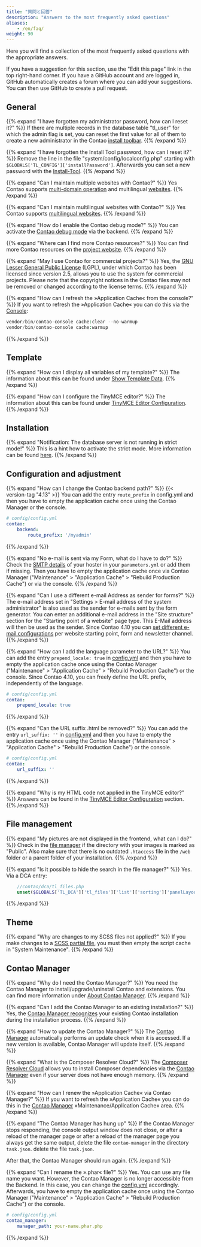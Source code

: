 ```yaml
---
title: "質問と回答"
description: "Answers to the most frequently asked questions"
aliases:
    - /en/faq/
weight: 90
---
```


Here you will find a collection of the most frequently asked questions with the appropriate answers.

If you have a suggestion for this section, use the "Edit this page" link in the top right-hand corner.
If you have a GitHub account and are logged in, GitHub automatically creates a forum where you can add your suggestions. 
You can then use GitHub to create a pull request.


## General

{{% expand "I have forgotten my administrator password, how can I reset it?" %}}
If there are multiple records in the database table "tl_user" for which the admin flag is set, you can reset the first 
value for all of them to create a new administrator in the Contao [install toolbar](/en/installation/contao-installtool/).
{{% /expand %}}

{{% expand "I have forgotten the Install Tool password, how can I reset it?" %}}
Remove the line in the file "system/config/localconfig.php" starting with `$GLOBALS['TL_CONFIG']['installPassword']`. 
Afterwards you can set a new password with the [Install-Tool](/en/installation/contao-installtool/).
{{% /expand %}}

{{% expand "Can I maintain multiple websites with Contao?" %}}
Yes Contao supports [multi-domain operation](/en/layout/site-structure/multi-domain-operation/) and 
multilingual [websites](/en/layout/site-structure/multilingual-websites/).
{{% /expand %}}

{{% expand "Can I maintain multilingual websites with Contao?" %}}
Yes Contao supports [multilingual websites](/en/layout/site-structure/multilingual-websites/).
{{% /expand %}}

{{% expand "How do I enable the Contao debug mode?" %}}
You can activate the [Contao debug mode](/en/system/debug-mode/) via the backend.
{{% /expand %}}

{{% expand "Where can I find more Contao resources?" %}}
You can find more Contao resources on the [project website](https://contao.org/en/network.html).
{{% /expand %}}

{{% expand "May I use Contao for commercial projects?" %}}
Yes, the [GNU Lesser General Public License](https://www.gnu.org/licenses/old-licenses/lgpl-2.1.html) (LGPL), 
under which Contao has been licensed since version 2.5, allows you to use the system for commercial projects. 
Please note that the copyright notices in the Contao files may not be removed or changed according to the license terms.
{{% /expand %}}

{{% expand "How can I refresh the »Application Cache« from the console?" %}}
If you want to refresh the »Application Cache« you can do this via the 
[Console](https://docs.contao.org/dev/reference/commands/): 

```php
vendor/bin/contao-console cache:clear --no-warmup
vendor/bin/contao-console cache:warmup
```
{{% /expand %}}



## Template

{{% expand "How can I display all variables of my template?" %}}
The information about this can be found under [Show Template Data](/en/layout/templates/php/template-data/).
{{% /expand %}}

{{% expand "How can I configure the TinyMCE editor?" %}}
The information about this can be found under [TinyMCE Editor Configuration](/en/guides/tinymce-configuration/).
{{% /expand %}}


## Installation

{{% expand "Notification: The database server is not running in strict mode!" %}}
This is a hint how to activate the strict mode. More information can be found [here](../installation/system-requirements/).
{{% /expand %}}


## Configuration and adjustment

{{% expand "How can I change the Contao backend path?" %}}
{{< version-tag "4.13" >}} You can add the entry `route_prefix` in config.yml and then you have to empty the application cache once using the Contao Manager or the console.

```yml
# config/config.yml
contao:
    backend:
        route_prefix: '/myadmin'
```
{{% /expand %}}

{{% expand "No e-mail is sent via my Form, what do I have to do?" %}}
Check the [SMTP details](/en/system/settings/#e-mail-sending-configuration) of your hoster in your `parameters.yml` or add them if missing.
Then you have to empty the application cache once via Contao Manager ("Maintenance" &gt; "Application Cache" &gt; "Rebuild Production Cache") 
or via the console.
{{% /expand %}}

{{% expand "Can I use a different e-mail Address as sender for forms?" %}}
The e-mail address set in "Settings &gt; E-mail address of the system administrator" is also used as the sender for e-mails sent by the form generator. 
You can enter an additional e-mail address in the "Site structure" section for the "Starting point of a website" page type. 
This E-Mail address will then be used as the sender.
Since Contao 4.10 you can [set different e-mail configurations](/en/system/settings/#different-e-mail-configurations-and-sender-addresses) per website starting point, form and newsletter channel.
{{% /expand %}}

{{% expand "How can I add the language parameter to the URL?" %}}
You can add the entry `prepend_locale: true` in [config.yml](/en/system/settings/#config-yml) and then you have to 
empty the application cache once using the Contao Manager ("Maintenance" &gt; "Application Cache" &gt; "Rebuild Production Cache") or the console.
Since Contao 4.10, you can freely define the URL prefix, independently of the language.
```yml
# config/config.yml
contao:
    prepend_locale: true
```
{{% /expand %}}

{{% expand "Can the URL suffix .html be removed?" %}}
You can add the entry `url_suffix: ''` in [config.yml](/en/system/settings/#config-yml) and then you have to 
empty the application cache once using the Contao Manager ("Maintenance" &gt; "Application Cache" &gt; "Rebuild Production Cache") or the console. 
```yml
# config/config.yml
contao:
    url_suffix: ''
```
{{% /expand %}}

{{% expand "Why is my HTML code not applied in the TinyMCE editor?" %}}
Answers can be found in the [TinyMCE Editor Configuration](/en/guides/tinymce-configuration/) section.
{{% /expand %}}


## File management

{{% expand "My pictures are not displayed in the frontend, what can I do?" %}}
Check in the [file manager](/en/file-manager/) if the directory with your images is marked as "Public". Also make sure that there is no outdated `.htaccess` file in the `/web` folder or a parent folder of your installation.
{{% /expand %}}

{{% expand "Is it possible to hide the search in the file manager?" %}}
Yes. Via a DCA entry:

```php
    //contao/dca/tl_files.php
    unset($GLOBALS['TL_DCA']['tl_files']['list']['sorting']['panelLayout']);
```
{{% /expand %}}


## Theme

{{% expand "Why are changes to my SCSS files not applied?" %}}
If you make changes to a [SCSS partial file](/en/guides/sass-less-integration/), 
you must then empty the script cache in "System Maintenance". 
{{% /expand %}}


## Contao Manager

{{% expand "Why do I need the Contao Manager?" %}}
You need the Contao Manager to install/upgrade/uninstall Contao and extensions. You can find more information 
under [About Contao Manager](/en/installation/contao-manager/).
{{% /expand %}}

{{% expand "Can I add the Contao Manager to an existing installation?" %}}
Yes, the [Contao Manager recognizes](/en/installation/contao-manager/#can-contao-manager-be-added-to-an-existing-installation) 
your existing Contao installation during the installation process. 
{{% /expand %}}

{{% expand "How to update the Contao Manager?" %}}
The [Contao Manager](/en/installation/contao-manager/#how-to-update-the-contao-manager) automatically performs 
an update check when it is accessed. If a new version is available, Contao Manager will update itself.
{{% /expand %}}

{{% expand "What is the Composer Resolver Cloud?" %}}
The [Composer Resolver Cloud](https://composer-resolver.cloud/) allows you to install Composer dependencies 
via the [Contao Manager](/en/installation/contao-manager/) even if your server does not have enough memory.
{{% /expand %}}

{{% expand "How can I renew the »Application Cache« via Contao Manager?" %}}
If you want to refresh the »Application Cache« you can do this in the 
[Contao Manager](/en/installation/contao-manager/) »Maintenance/Application Cache« area.
{{% /expand %}}

{{% expand "The Contao Manager has hung up" %}}
If the Contao Manager stops responding, the console output window does not close, or after a reload of the manager page
or after a reload of the manager page you always get the same output, delete the file `contao-manager` in the directory `task.json`.
delete the file `task.json`.

After that, the Contao Manager should run again.
{{% /expand %}}

{{% expand "Can I rename the ».phar« file?" %}}
Yes. You can use any file name you want. However, the Contao Manager is no longer accessible from the Backend. 
In this case, you can change the [config.yml](/en/system/settings/#config-yml) accordingly. Afterwards, you have to empty the application cache 
once using the Contao Manager ("Maintenance" &gt; "Application Cache" &gt; "Rebuild Production Cache") or the console.
```yml
# config/config.yml
contao_manager:
    manager_path: your-name.phar.php
```
{{% /expand %}}
